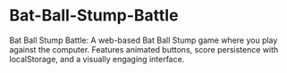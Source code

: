 # Bat-Ball-Stump-Battle
Bat Ball Stump Battle: A web-based Bat Ball Stump game where you play against the computer. Features animated buttons, score persistence with localStorage, and a visually engaging interface.
